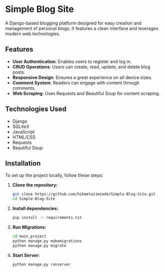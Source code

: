 # Simple Blog Site

A Django-based blogging platform designed for easy creation and management of personal blogs. It features a clean interface and leverages modern web technologies.

## Features

- **User Authentication**: Enables users to register and log in.
- **CRUD Operations**: Users can create, read, update, and delete blog posts.
- **Responsive Design**: Ensures a great experience on all device sizes.
- **Comment System**: Readers can engage with content through comments.
- **Web Scraping**: Uses Requests and Beautiful Soup for content scraping.

## Technologies Used

- Django
- SQLite3
- JavaScript
- HTML/CSS
- Requests
- Beautiful Soup

## Installation

To set up the project locally, follow these steps:

1. **Clone the repository:**
   ```bash
   git clone https://github.com/hikmetazimzade/Simple-Blog-Site.git
   cd Simple-Blog-Site

2. **Install dependencies:**
   ```bash
   pip install -r requirements.txt

3. **Run Migrations:**
   ```bash
   cd main_project
   python manage.py makemigrations
   python manage.py migrate

4. **Start Server:**
   ```bash
   python manage.py runserver
